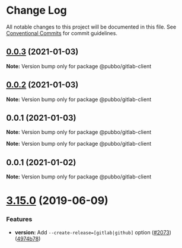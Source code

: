 # Change Log

All notable changes to this project will be documented in this file.
See [Conventional Commits](https://conventionalcommits.org) for commit guidelines.

## [0.0.3](https://gitlab.com/lerna/lerna/compare/v0.0.2...v0.0.3) (2021-01-03)

**Note:** Version bump only for package @pubbo/gitlab-client





## [0.0.2](https://gitlab.com/lerna/lerna/compare/v0.0.1...v0.0.2) (2021-01-03)

**Note:** Version bump only for package @pubbo/gitlab-client





## 0.0.1 (2021-01-03)

**Note:** Version bump only for package @pubbo/gitlab-client







**Note:** Version bump only for package @pubbo/gitlab-client





## 0.0.1 (2021-01-02)

**Note:** Version bump only for package @pubbo/gitlab-client





# [3.15.0](https://gitlab.com/lerna/lerna/compare/v3.14.2...v3.15.0) (2019-06-09)


### Features

* **version:** Add `--create-release=[gitlab|github]` option ([#2073](https://gitlab.com/lerna/lerna/issues/2073)) ([4974b78](https://gitlab.com/lerna/lerna/commit/4974b78))
